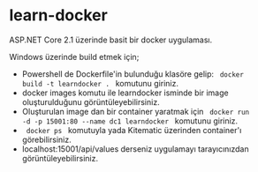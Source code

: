 # learn-docker

ASP.NET Core 2.1 üzerinde basit bir docker uygulaması.

Windows üzerinde build etmek için;
* Powershell de Dockerfile'in bulunduğu klasöre gelip: 
<code> docker build -t learndocker . </code>
 komutunu giriniz. 
* docker images komutu ile learndocker isminde bir image oluşturulduğunu görüntüleyebilirsiniz.
* Oluşturulan image dan bir container yaratmak için
<code> docker run -d -p 15001:80 --name dc1 learndocker </code> komutunu giriniz.
* <code> docker ps </code> komutuyla yada Kitematic üzerinden container'ı görebilirsiniz.
* localhost:15001/api/values derseniz uygulamayı tarayıcınızdan görüntüleyebilirsiniz.
 

